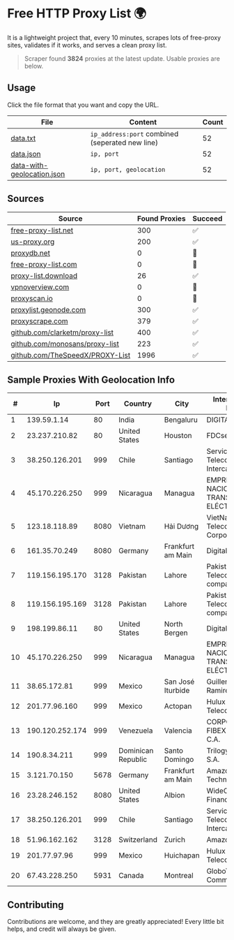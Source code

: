
# Free HTTP Proxy List 🌍

It is a lightweight project that, every 10 minutes, scrapes lots of free-proxy sites, validates if it works, and serves a clean proxy list.


> Scraper found **3824** proxies at the latest update. Usable proxies are below.

## Usage

Click the file format that you want and copy the URL.


|File|Content|Count|
|----|-------|-----|
|[data.txt](https://raw.githubusercontent.com/themiralay/Proxy-List-World/master/data.txt)|`ip_address:port` combined (seperated new line)|52|
|[data.json](https://raw.githubusercontent.com/themiralay/Proxy-List-World/master/data.json)|`ip, port`|52|
|[data-with-geolocation.json](https://raw.githubusercontent.com/themiralay/Proxy-List-World/master/data-with-geolocation.json)|`ip, port, geolocation`|52|

## Sources

|Source|Found Proxies|Succeed|
|------|-------------|-------|
|[free-proxy-list.net](https://free-proxy-list.net)|300|✅|
|[us-proxy.org](https://www.us-proxy.org)|200|✅|
|[proxydb.net](http://proxydb.net)|0|🚫|
|[free-proxy-list.com](https://free-proxy-list.com/?page=&port=&type%5B%5D=http&type%5B%5D=https&up_time=0&search=Search)|0|🚫|
|[proxy-list.download](https://www.proxy-list.download/HTTP)|26|✅|
|[vpnoverview.com](https://vpnoverview.com/privacy/anonymous-browsing/free-proxy-servers)|0|🚫|
|[proxyscan.io](https://www.proxyscan.io)|0|🚫|
|[proxylist.geonode.com](https://proxylist.geonode.com/api/proxy-list?limit=300&page=1&sort_by=lastChecked&sort_type=desc&protocols=http,https)|300|✅|
|[proxyscrape.com](https://api.proxyscrape.com/v2/?request=displayproxies&protocol=http&timeout=10000&country=all&ssl=all&anonymity=all)|379|✅|
|[github.com/clarketm/proxy-list](https://raw.githubusercontent.com/clarketm/proxy-list/master/proxy-list-raw.txt)|400|✅|
|[github.com/monosans/proxy-list](https://raw.githubusercontent.com/monosans/proxy-list/main/proxies/http.txt)|223|✅|
|[github.com/TheSpeedX/PROXY-List](https://raw.githubusercontent.com/TheSpeedX/PROXY-List/master/http.txt)|1996|✅|


## Sample Proxies With Geolocation Info

|#|Ip|Port|Country|City|Internet Service Provider|
|-|--|----|-------|----|-------------------------|
|1|139.59.1.14|80|India|Bengaluru|DIGITALOCEAN|
|2|23.237.210.82|80|United States|Houston|FDCservers.net|
|3|38.250.126.201|999|Chile|Santiago|Servicios De Telecomunicaciones Intercable Ltda.|
|4|45.170.226.250|999|Nicaragua|Managua|EMPRESA NACIONAL DE TRANSMISIÓN ELÉCTRICA|
|5|123.18.118.89|8080|Vietnam|Hải Dương|VietNam Post and Telecom Corporation|
|6|161.35.70.249|8080|Germany|Frankfurt am Main|DigitalOcean, LLC|
|7|119.156.195.170|3128|Pakistan|Lahore|Pakistan Telecommuication company limited|
|8|119.156.195.169|3128|Pakistan|Lahore|Pakistan Telecommuication company limited|
|9|198.199.86.11|80|United States|North Bergen|DigitalOcean, LLC|
|10|45.170.226.250|999|Nicaragua|Managua|EMPRESA NACIONAL DE TRANSMISIÓN ELÉCTRICA|
|11|38.65.172.81|999|Mexico|San José Iturbide|Guillermo Robles Ramirez|
|12|201.77.96.160|999|Mexico|Actopan|Hulux Telecomunicaciones|
|13|190.120.252.174|999|Venezuela|Valencia|CORPORACION FIBEX TELECOM, C.A.|
|14|190.8.34.211|999|Dominican Republic|Santo Domingo|Trilogy Dominicana, S.A.|
|15|3.121.70.150|5678|Germany|Frankfurt am Main|Amazon Technologies Inc.|
|16|23.28.246.152|8080|United States|Albion|WideOpenWest Finance LLC|
|17|38.250.126.201|999|Chile|Santiago|Servicios De Telecomunicaciones Intercable Ltda.|
|18|51.96.162.162|3128|Switzerland|Zurich|Amazon.com, Inc.|
|19|201.77.97.96|999|Mexico|Huichapan|Hulux Telecomunicaciones|
|20|67.43.228.250|5931|Canada|Montreal|GloboTech Communications|



## Contributing

Contributions are welcome, and they are greatly appreciated! Every
little bit helps, and credit will always be given.

